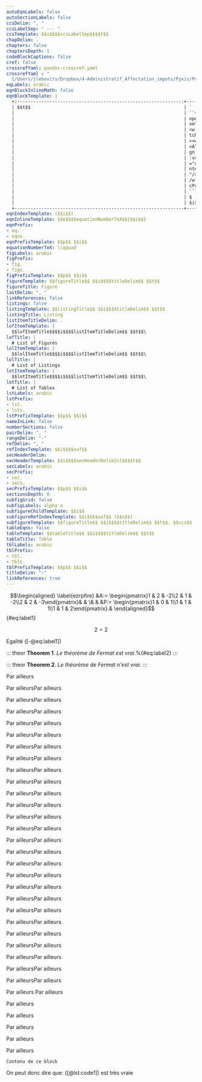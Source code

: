 ```yaml
---
autoEqnLabels: false
autoSectionLabels: false
ccsDelim: ", "
ccsLabelSep: " --- "
ccsTemplate: $$i$$$$ccsLabelSep$$$$t$$
chapDelim: .
chapters: false
chaptersDepth: 1
codeBlockCaptions: false
cref: false
crossrefYaml: pandoc-crossref.yaml
crossrefYaml : "
  {/Users/jlebovits/Dropbox/4-Administratif_Affectation_impots/Pyxis/PyxiScience/GitHub_PyxiScience/PyxiScience/5-Scripts/2-Python/Scripts_conversion_jinja_to_Markdown_to_HTML/Perso_Filt.yaml}"
eqLabels: arabic
eqnBlockInlineMath: false
eqnBlockTemplate: |
  +:-------------------------------------------------------------:+-----:+
  | $$t$$                                                         | `    |
  |                                                               | ``{= |
  |                                                               | open |
  |                                                               | xml} |
  |                                                               | <w:  |
  |                                                               | tcPr |
  |                                                               | ><w: |
  |                                                               | vAli |
  |                                                               | gn w |
  |                                                               | :val |
  |                                                               | ="ce |
  |                                                               | nter |
  |                                                               | "/>< |
  |                                                               | /w:t |
  |                                                               | cPr> |
  |                                                               | ```  |
  |                                                               | $    |
  |                                                               | $i$$ |
  +---------------------------------------------------------------+------+
eqnIndexTemplate: ($$i$$)
eqnInlineTemplate: $$e$$$$equationNumberTeX$${$$i$$}
eqnPrefix:
- eq.
- eqns.
eqnPrefixTemplate: $$p$$ $$i$$
equationNumberTeX: \\qquad
figLabels: arabic
figPrefix:
- fig.
- figs.
figPrefixTemplate: $$p$$ $$i$$
figureTemplate: $$figureTitle$$ $$i$$$$titleDelim$$ $$t$$
figureTitle: Figure
lastDelim: ", "
linkReferences: false
listings: false
listingTemplate: $$listingTitle$$ $$i$$$$titleDelim$$ $$t$$
listingTitle: Listing
listItemTitleDelim: .
lofItemTemplate: |
  $$lofItemTitle$$$$i$$$$listItemTitleDelim$$ $$t$$\
lofTitle: |
  # List of Figures
lolItemTemplate: |
  $$lolItemTitle$$$$i$$$$listItemTitleDelim$$ $$t$$\
lolTitle: |
  # List of Listings
lotItemTemplate: |
  $$lotItemTitle$$$$i$$$$listItemTitleDelim$$ $$t$$\
lotTitle: |
  # List of Tables
lstLabels: arabic
lstPrefix:
- lst.
- lsts.
lstPrefixTemplate: $$p$$ $$i$$
nameInLink: false
numberSections: false
pairDelim: ", "
rangeDelim: "-"
refDelim: ", "
refIndexTemplate: $$i$$$$suf$$
secHeaderDelim: 
secHeaderTemplate: $$i$$$$secHeaderDelim[n]$$$$t$$
secLabels: arabic
secPrefix:
- sec.
- secs.
secPrefixTemplate: $$p$$ $$i$$
sectionsDepth: 0
subfigGrid: false
subfigLabels: alpha a
subfigureChildTemplate: $$i$$
subfigureRefIndexTemplate: $$i$$$$suf$$ ($$s$$)
subfigureTemplate: $$figureTitle$$ $$i$$$$titleDelim$$ $$t$$. $$ccs$$
tableEqns: false
tableTemplate: $$tableTitle$$ $$i$$$$titleDelim$$ $$t$$
tableTitle: Table
tblLabels: arabic
tblPrefix:
- tbl.
- tbls.
tblPrefixTemplate: $$p$$ $$i$$
titleDelim: ":"
linkReferences: true
---
```


$$\begin{aligned}
\label{ezrpfire}
&A:=  \begin{pmatrix}1 & 2 & -2\\2 & 1 & -2\\2 & 2 & -3\end{pmatrix}&
& \& & 
&P:=  \begin{pmatrix}1 & 0 & 1\\1 & 1 & 1\\1 & 1 & 2\end{pmatrix}.&
\end{aligned}$${#eq:label1}

$$2=2$$

Egalité ([-@eq:label1])

::: theor
**Theorem 1**. *Le théorème de Fermat est vrai.*%{#eq:label2}
:::

::: theor
**Theorem 2**. *Le théorème de Fermat n'est vrai.*
:::

Par ailleurs

Par ailleursPar ailleurs

Par ailleursPar ailleurs

Par ailleursPar ailleurs

Par ailleursPar ailleurs

Par ailleursPar ailleurs

Par ailleursPar ailleurs

Par ailleursPar ailleurs

Par ailleursPar ailleurs

Par ailleursPar ailleurs

Par ailleursPar ailleurs

Par ailleursPar ailleurs

Par ailleursPar ailleurs

Par ailleursPar ailleurs

Par ailleursPar ailleurs

Par ailleursPar ailleurs

Par ailleursPar ailleurs

Par ailleursPar ailleurs

Par ailleursPar ailleurs

Par ailleursPar ailleurs

Par ailleursPar ailleurs

Par ailleursPar ailleurs

Par ailleursPar ailleurs

Par ailleursPar ailleurs

Par ailleursPar ailleurs

Par ailleursPar ailleurs

Par ailleursPar ailleurs

Par ailleurs
Par ailleurs

Par ailleurs

Par ailleurs

Par ailleurs


Par ailleurs

Par ailleurs

```{#lst:code1 .haskell caption="(Titre du theorème ou de l'exercice)"}
Contenu de ce block
```


On peut donc dire que:
([@lst:code1]) est très vraie